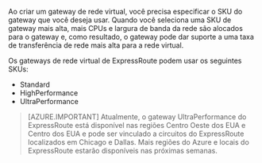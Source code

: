 Ao criar um gateway de rede virtual, você precisa especificar o SKU do gateway que você deseja usar. Quando você seleciona uma SKU de gateway mais alta, mais CPUs e largura de banda da rede são alocados para o gateway e, como resultado, o gateway pode dar suporte a uma taxa de transferência de rede mais alta para a rede virtual.

Os gateways de rede virtual de ExpressRoute podem usar os seguintes SKUs:

- Standard
- HighPerformance
- UltraPerformance

>[AZURE.IMPORTANT] Atualmente, o gateway UltraPerformance do ExpressRoute está disponível nas regiões Centro Oeste dos EUA e Centro dos EUA e pode ser vinculado a circuitos do ExpressRoute localizados em Chicago e Dallas. Mais regiões do Azure e locais do ExpressRoute estarão disponíveis nas próximas semanas.

<!---HONumber=AcomDC_0928_2016-->